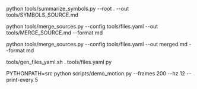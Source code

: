 python tools/summarize_symbols.py --root . --out tools/SYMBOLS_SOURCE.md

python tools/merge_sources.py --config tools/files.yaml --out tools/MERGE_SOURCE.md --format md

python tools/merge_sources.py --config tools/files.yaml --out merged.md --format md

tools/gen_files_yaml.sh . tools/files.yaml py

PYTHONPATH=src python scripts/demo_motion.py --frames 200 --hz 12 --print-every 5
